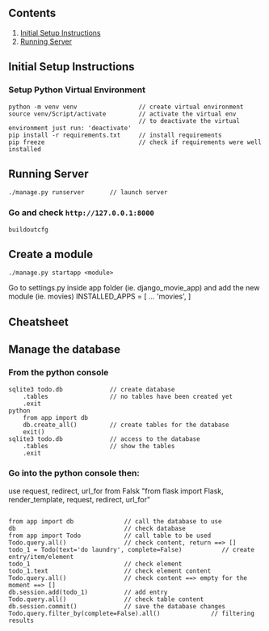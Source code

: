 ## Contents

1. [Initial Setup Instructions](#initial-setup-instructions)
2. [Running Server](#running-server)


## Initial Setup Instructions

### Setup Python Virtual Environment
```buildoutcfg
python -m venv venv                 // create virtual environment
source venv/Script/activate         // activate the virtual env
                                    // to deactivate the virtual environment just run: 'deactivate'
pip install -r requirements.txt     // install requirements
pip freeze                          // check if requirements were well installed
```
## Running Server
```buildoutcfg
./manage.py runserver       // launch server
```
### Go and check `http://127.0.0.1:8000`

```buildoutcfg ```

## Create a module
```buildoutcfg 
./manage.py startapp <module>
```
Go to settings.py inside app folder (ie. django_movie_app) and add the new module (ie. movies)
INSTALLED_APPS = [
    ...
    'movies',
]

## Cheatsheet

## Manage the database
### From the python console
```buildoutcfg
sqlite3 todo.db             // create database
    .tables                 // no tables have been created yet
    .exit
python
    from app import db
    db.create_all()         // create tables for the database
    exit()
sqlite3 todo.db             // access to the database
    .tables                 // show the tables
    .exit
```

### Go into the python console then:
use request, redirect, url_for from Falsk
"from flask import Flask, render_template, request, redirect, url_for"
```buildoutcfg

from app import db              // call the database to use
db                              // check database
from app import Todo            // call table to be used
Todo.query.all()                // check content, return ==> []
todo_1 = Todo(text='do laundry', complete=False)           // create entry/item/element
todo_1                          // check element
todo_1.text                     // check element content
Todo.query.all()                // check content ==> empty for the moment ==> []
db.session.add(todo_1)          // add entry
Todo.query.all()                // check table content
db.session.commit()             // save the database changes
Todo.query.filter_by(complete=False).all()              // filtering results
```
